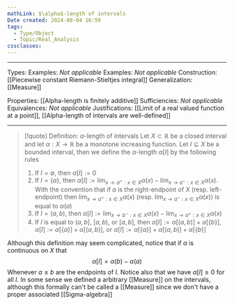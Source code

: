```yaml
---
mathLink: $\alpha$-length of intervals
Date created: 2024-08-04 16:59
tags:
  - Type/Object
  - Topic/Real_Analysis
cssclasses:
---
```


---  

Types: Examples: _Not applicable_
Examples: _Not applicable_
Construction: [[Piecewise constant Riemann-Stieltjes integral]]
Generalization: [[Measure]]

Properties: [[Alpha-length is finitely additive]]
Sufficiencies: _Not applicable_
Equivalences: _Not applicable_
Justifications: [[Limit of a real valued function at a point]], [[Alpha-length of intervals are well-defined]]

---

> [!quote] Definition: $\alpha$-length of intervals
> Let $X\subset \mathbb{R}$ be a closed interval and let $\alpha:X\to \mathbb{R}$ be a monotone increasing function. Let $I\subseteq X$ be a bounded interval, then we define the $\alpha$-length $\alpha[I]$ by the following rules
> 1. If $I=\emptyset$, then $\alpha[I]:=0$
> 2. If $I=\{ a \}$, then $\alpha[I]:= \lim_{ x \to a^{+}:x\in X }\alpha(x)-\lim_{ x \to a^{-}:x\in X }\alpha(x)$. With the convention that if $a$ is the right-endpoint of $X$ (resp. left-endpoint) then $\lim_{ x \to a^{+}:x\in X }\alpha(x)$ (resp. $\lim_{ x \to a^{-}:x\in X }\alpha(x)$) is equal to $\alpha(a)$
> 3. If $I=(a,b)$, then $\alpha[I]:=\lim_{ x \to b^{-}:x\in X }\alpha(x)-\lim_{ x \to a^{+}:x\in X }\alpha(x)$
> 4. If $I$ is equal to $(a,b]$, $[a,b)$, or $[a,b]$, then $\alpha[I]:=\alpha[(a,b)]+\alpha[\{ b \}]$, $\alpha[I]:= \alpha[\{ a \}]+\alpha[(a,b)]$, or $\alpha[I]:= \alpha[\{ a \}]+\alpha[(a,b)]+\alpha[\{ b \}]$

Although this definition may seem complicated, notice that if $\alpha$ is continuous on $X$ that $$ \alpha[I]=\alpha(b)-\alpha(a) $$Whenever $a\leq b$ are the endpoints of $I$. Notice also that we have $\alpha[I]\geq 0$ for all $I$. In some sense we defined a arbitrary [[Measure]] on the intervals, although this formally can't be called a [[Measure]] since we don't have a proper associated [[Sigma-algebra]]

